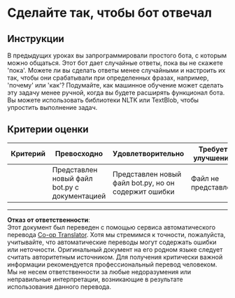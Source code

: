 <!--
CO_OP_TRANSLATOR_METADATA:
{
  "original_hash": "2efc4c2aba5ed06c780c05539c492ae3",
  "translation_date": "2025-08-29T22:21:21+00:00",
  "source_file": "6-NLP/2-Tasks/assignment.md",
  "language_code": "ru"
}
-->
# Сделайте так, чтобы бот отвечал

## Инструкции

В предыдущих уроках вы запрограммировали простого бота, с которым можно общаться. Этот бот дает случайные ответы, пока вы не скажете 'пока'. Можете ли вы сделать ответы менее случайными и настроить их так, чтобы они срабатывали при определенных фразах, например, 'почему' или 'как'? Подумайте, как машинное обучение может сделать эту задачу менее ручной, когда вы будете расширять функционал бота. Вы можете использовать библиотеки NLTK или TextBlob, чтобы упростить выполнение задач.

## Критерии оценки

| Критерий | Превосходно                                  | Удовлетворительно                                | Требует улучшения       |
| -------- | -------------------------------------------- | ------------------------------------------------ | ----------------------- |
|          | Представлен новый файл bot.py с документацией | Представлен новый файл bot.py, но он содержит ошибки | Файл не представлен     |

---

**Отказ от ответственности**:  
Этот документ был переведен с помощью сервиса автоматического перевода [Co-op Translator](https://github.com/Azure/co-op-translator). Хотя мы стремимся к точности, пожалуйста, учитывайте, что автоматические переводы могут содержать ошибки или неточности. Оригинальный документ на его родном языке следует считать авторитетным источником. Для получения критически важной информации рекомендуется профессиональный перевод человеком. Мы не несем ответственности за любые недоразумения или неправильные интерпретации, возникающие в результате использования данного перевода.